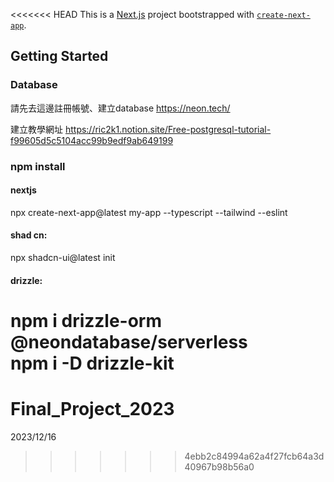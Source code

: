 <<<<<<< HEAD
This is a [Next.js](https://nextjs.org/) project bootstrapped with [`create-next-app`](https://github.com/vercel/next.js/tree/canary/packages/create-next-app).

## Getting Started

### Database
請先去這邊註冊帳號、建立database
https://neon.tech/

建立教學網址
https://ric2k1.notion.site/Free-postgresql-tutorial-f99605d5c5104acc99b9edf9ab649199

### npm install
#### nextjs 
npx create-next-app@latest my-app --typescript --tailwind --eslint

#### shad cn:
npx shadcn-ui@latest init

#### drizzle: <br>
npm i drizzle-orm @neondatabase/serverless <br>
npm i -D drizzle-kit
=======
# Final_Project_2023
2023/12/16
>>>>>>> 4ebb2c84994a62a4f27fcb64a3d40967b98b56a0
